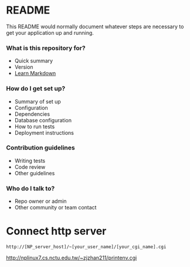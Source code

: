# README #

This README would normally document whatever steps are necessary to get your application up and running.

### What is this repository for? ###

* Quick summary
* Version
* [Learn Markdown](https://bitbucket.org/tutorials/markdowndemo)

### How do I get set up? ###

* Summary of set up
* Configuration
* Dependencies
* Database configuration
* How to run tests
* Deployment instructions

### Contribution guidelines ###

* Writing tests
* Code review
* Other guidelines

### Who do I talk to? ###

* Repo owner or admin
* Other community or team contact


# Connect http server

`http://[NP_server_host]/~[your_user_name]/[your_cgi_name].cgi`

http://nplinux7.cs.nctu.edu.tw/~zjzhan211/printenv.cgi

